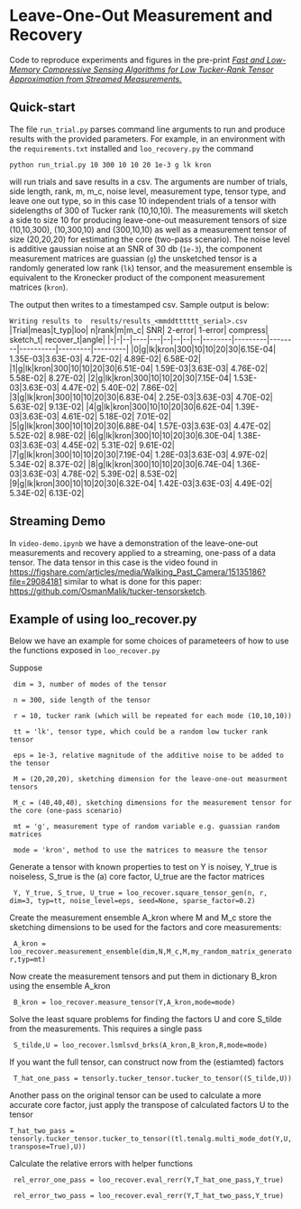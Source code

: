 # Leave-One-Out Measurement and Recovery

Code to reproduce experiments and figures in the pre-print *[Fast and Low-Memory Compressive Sensing Algorithms for Low Tucker-Rank Tensor Approximation from Streamed Measurements.](https://arxiv.org/abs/2308.13709)*

## Quick-start
The file `run_trial.py` parses command line arguments to run and produce results with the provided parameters. For example, in an environment with the ``requirements.txt`` installed and `loo_recovery.py` the command

``python run_trial.py 10 300 10 10 20 1e-3 g lk kron``

will run trials and save results in a csv. The arguments are number of trials, side length, rank, m, m_c, noise level, measurement type, tensor type, and leave one out type, so in this case 10 independent trials of a tensor with sidelengths of 300 of Tucker rank (10,10,10). The measurements will sketch a side to size 10 for producing leave-one-out measurement tensors of size (10,10,300), (10,300,10) and (300,10,10) as well as a measurement tensor of size (20,20,20) for estimating the core (two-pass scenario). The noise level is additive gaussian noise at an SNR of 30 db (`1e-3`), the component measurement matrices are guassian (`g`) the unsketched tensor is a randomly generated low rank (`lk`) tensor, and the measurement ensemble is equivalent to the Kronecker product of the component measurement matrices (`kron`).

The output then writes to a timestamped csv. Sample output is below:

``Writing results to  results/results_<mmddtttttt_serial>.csv``
|Trial|meas|t_typ|loo| n|rank|m|m_c| SNR| 2-error|  1-error|  compress| sketch_t| recover_t|angle|
|-|-|--|----|---|--|--|--|--|--------|---------|--------|----------|---------|---------|
|0|g|lk|kron|300|10|10|20|30|6.15E-04| 1.35E-03|3.63E-03|  4.72E-02| 4.89E-02| 6.58E-02|
|1|g|lk|kron|300|10|10|20|30|6.51E-04| 1.59E-03|3.63E-03|  4.76E-02| 5.58E-02| 8.27E-02|
|2|g|lk|kron|300|10|10|20|30|7.15E-04| 1.53E-03|3.63E-03|  4.47E-02| 5.40E-02| 7.86E-02|
|3|g|lk|kron|300|10|10|20|30|6.83E-04| 2.25E-03|3.63E-03|  4.70E-02| 5.63E-02| 9.13E-02|
|4|g|lk|kron|300|10|10|20|30|6.62E-04| 1.39E-03|3.63E-03|  4.61E-02| 5.18E-02| 7.01E-02|
|5|g|lk|kron|300|10|10|20|30|6.88E-04| 1.57E-03|3.63E-03|  4.47E-02| 5.52E-02| 8.98E-02|
|6|g|lk|kron|300|10|10|20|30|6.30E-04| 1.38E-03|3.63E-03|  4.45E-02| 5.31E-02| 9.61E-02|
|7|g|lk|kron|300|10|10|20|30|7.19E-04| 1.28E-03|3.63E-03|  4.97E-02| 5.34E-02| 8.37E-02|
|8|g|lk|kron|300|10|10|20|30|6.74E-04| 1.36E-03|3.63E-03|  4.78E-02| 5.39E-02| 8.53E-02|
|9|g|lk|kron|300|10|10|20|30|6.32E-04| 1.42E-03|3.63E-03|  4.49E-02| 5.34E-02| 6.13E-02|

## Streaming Demo

In ``video-demo.ipynb`` we have a demonstration of the leave-one-out measurements and recovery applied to a streaming, one-pass of a data tensor. The data tensor in this case is the video found in <https://figshare.com/articles/media/Walking_Past_Camera/15135186?file=29084181> similar to what is done for this paper: <https://github.com/OsmanMalik/tucker-tensorsketch>.

## Example of using loo_recover.py

Below we have an example for some choices of parameteers of how to use the functions exposed in ``loo_recover.py``
 
Suppose

   `` dim = 3, number of modes of the tensor``
    
   `` n = 300, side length of the tensor``
    
   `` r = 10, tucker rank (which will be repeated for each mode (10,10,10))``
    
   `` tt = 'lk', tensor type, which could be a random low tucker rank tensor``
    
   `` eps = 1e-3, relative magnitude of the additive noise to be added to the tensor``
    
   `` M = (20,20,20), sketching dimension for the leave-one-out measurment tensors``
    
   `` M_c = (40,40,40), sketching dimensions for the measurement tensor for the core (one-pass scenario)``
    
   `` mt = 'g', measurement type of random variable e.g. guassian random matrices``
    
   `` mode = 'kron', method to use the matrices to measure the tensor``

Generate a tensor with known properties to test on Y is noisey, Y_true is noiseless, S_true is the (a) core factor, U_true are the factor matrices

   `` Y, Y_true, S_true, U_true = loo_recover.square_tensor_gen(n, r, dim=3, typ=tt, noise_level=eps, seed=None, sparse_factor=0.2)``

Create the measurement ensemble A_kron where M and M_c store the sketching dimensions to be used for the factors and core measurements:

   `` A_kron = loo_recover.measurement_ensemble(dim,N,M_c,M,my_random_matrix_generator,typ=mt)``
            
Now create the measurement tensors and put them in dictionary B_kron using the ensemble A_kron

   `` B_kron = loo_recover.measure_tensor(Y,A_kron,mode=mode)``

Solve the least square problems for finding the factors U and core S_tilde from the measurements. This requires a single pass
    
   `` S_tilde,U = loo_recover.lsmlsvd_brks(A_kron,B_kron,R,mode=mode)``
    
If you want the full tensor, can construct now from the (estiamted) factors

   `` T_hat_one_pass = tensorly.tucker_tensor.tucker_to_tensor((S_tilde,U))``

Another pass on the original tensor can be used to calculate a more accurate core factor, just apply the transpose of calculated factors U to the tensor 
    
   ``T_hat_two_pass = tensorly.tucker_tensor.tucker_to_tensor((tl.tenalg.multi_mode_dot(Y,U,transpose=True),U))``

Calculate the relative errors with helper functions

   `` rel_error_one_pass = loo_recover.eval_rerr(Y,T_hat_one_pass,Y_true)``
    
   `` rel_error_two_pass = loo_recover.eval_rerr(Y,T_hat_two_pass,Y_true)``
